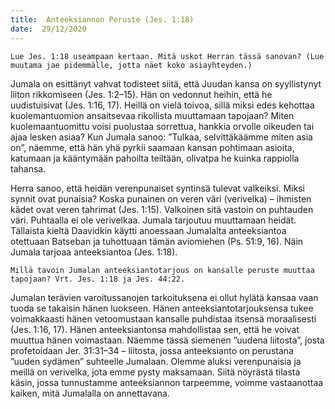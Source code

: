 ```yaml
---
title:  Anteeksiannon Peruste (Jes. 1:18)
date:  29/12/2020
---
```


`Lue Jes. 1:18 useampaan kertaan. Mitä uskot Herran tässä sanovan? (Lue muutama jae pidemmälle, jotta näet koko asiayhteyden.)`

Jumala on esittänyt vahvat todisteet siitä, että Juudan kansa on syyllistynyt liiton rikkomiseen (Jes. 1:2–15). Hän on vedonnut heihin, että he uudistuisivat (Jes. 1:16, 17). Heillä on vielä toivoa, sillä miksi edes kehottaa kuolemantuomion ansaitsevaa rikollista muuttamaan tapojaan? Miten kuolemaantuomittu voisi puolustaa sorrettua, hankkia orvolle oikeuden tai ajaa lesken asiaa? Kun Jumala sanoo: ”Tulkaa, selvittäkäämme miten asia on”, näemme, että hän yhä pyrkii saamaan kansan pohtimaan asioita, katumaan ja kääntymään pahoilta teiltään, olivatpa he kuinka rappiolla tahansa.

Herra sanoo, että heidän verenpunaiset syntinsä tulevat valkeiksi. Miksi synnit ovat punaisia? Koska punainen on veren väri (verivelka) – ihmisten kädet ovat veren tahrimat (Jes. 1:15). Valkoinen sitä vastoin on puhtauden väri. Puhtaalla ei ole verivelkaa. Jumala tarjoutuu muuttamaan heidät. Tällaista kieltä Daavidkin käytti anoessaan Jumalalta anteeksiantoa otettuaan Batseban ja tuhottuaan tämän aviomiehen (Ps. 51:9, 16). Näin Jumala tarjoaa anteeksiantoa (Jes. 1:18).

`Millä tavoin Jumalan anteeksiantotarjous on kansalle peruste muuttaa tapojaan? Vrt. Jes. 1:18 ja Jes. 44:22.`

Jumalan terävien varoitussanojen tarkoituksena ei ollut hylätä kansaa vaan tuoda se takaisin hänen luokseen. Hänen anteeksiantotarjouksensa tukee voimakkaasti hänen vetoomustaan kansalle puhdistaa itsensä moraalisesti (Jes. 1:16, 17). Hänen anteeksiantonsa mahdollistaa sen, että he voivat muuttua hänen voimastaan. Näemme tässä  siemenen ”uudena liitosta”, josta profetoidaan Jer. 31:31–34 – liitosta, jossa anteeksianto on perustana ”uuden sydämen” suhteelle Jumalaan. Olemme aluksi verenpunaisia ja meillä on verivelka, jota emme pysty maksamaan. Siitä nöyrästä tilasta käsin, jossa tunnustamme anteeksiannon tarpeemme, voimme vastaanottaa kaiken, mitä Jumalalla on annettavana.